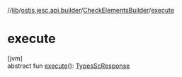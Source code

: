 //[lib](../../../index.md)/[ostis.jesc.api.builder](../index.md)/[CheckElementsBuilder](index.md)/[execute](execute.md)

# execute

[jvm]\
abstract fun [execute](execute.md)(): [TypesScResponse](../../ostis.jesc.client.model.response/-types-sc-response/index.md)
